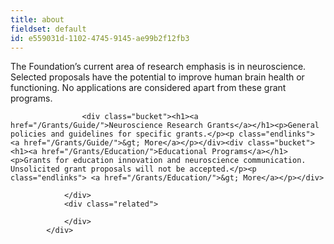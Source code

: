 ```yaml
---
title: about
fieldset: default
id: e559031d-1102-4745-9145-ae99b2f12fb3
---
```

<div id="interior_body_a" class="clearfix">
                <p id="opening_paragraph">
                    The Foundation’s current area of research emphasis is in 
neuroscience. Selected proposals have the potential to improve human brain health or 
functioning. No applications 
are considered apart from these grant programs.
                </p>
                <div class="group">
                    

                    <div class="bucket"><h1><a href="/Grants/Guide/">Neuroscience Research Grants</a></h1><p>General policies and guidelines for specific grants.</p><p class="endlinks"> <a href="/Grants/Guide/">&gt; More</a></p></div><div class="bucket"><h1><a href="/Grants/Education/">Educational Programs</a></h1><p>Grants for education innovation and neuroscience communication. Unsolicited grant proposals will not be accepted.</p><p class="endlinks"> <a href="/Grants/Education/">&gt; More</a></p></div>

                </div>
                <div class="related">
                    
                </div>
            </div>